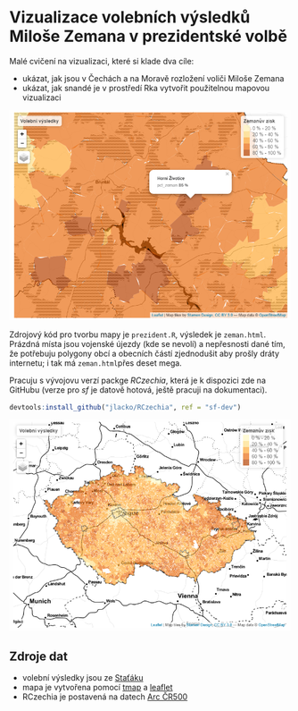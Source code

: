 # Vizualizace volebních výsledků Miloše Zemana v prezidentské volbě

Malé cvičení na vizualizaci, které si klade dva cíle:  
* ukázat, jak jsou v Čechách a na Moravě rozložení voliči Miloše Zemana
* ukázat, jak snandé je v prostředí Rka vytvořit použitelnou mapovou vizualizaci

<p align="center">
  <img src="https://github.com/jlacko/Zeman2018/blob/master/img/small.png?raw=true" alt="Mapa v malém měřítku"/>
</p>

Zdrojový kód pro tvorbu mapy je `prezident.R`, výsledek je `zeman.html`. Prázdná místa jsou vojenské újezdy (kde se nevolí) a nepřesnosti dané tím, že potřebuju polygony obcí a obecních částí zjednodušit aby prošly dráty internetu; i tak má `zeman.html`přes deset mega. 

Pracuju s vývojovu verzí packge *RCzechia*, která je k dispozici zde na GitHubu (verze pro *sf* je datově hotová, ještě pracuji na dokumentaci).
```r
devtools:install_github("jlacko/RCzechia", ref = "sf-dev")

```

<p align="center">
  <img src="https://github.com/jlacko/Zeman2018/blob/master/img/big.png?raw=true" alt="Mapa v malém měřítku"/>
</p>

## Zdroje dat
* volební výsledky jsou ze [Staťáku](https://www.czso.cz/csu/czso/podminky_pro_vyuzivani_a_dalsi_zverejnovani_statistickych_udaju_csu)
* mapa je vytvořena pomocí [tmap](https://github.com/mtennekes/tmap) a [leaflet](http://leafletjs.com/)
* RCzechia je postavená na datech [Arc ČR500](https://www.arcdata.cz/media/download/1638)